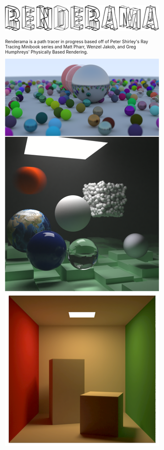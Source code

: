 ![Renderama](header.png)
=============================

Renderama is a path tracer in progress based off of Peter Shirley's
Ray Tracing Minibook series and Matt Pharr, Wenzel Jakob,
and Greg Humphreys' Physically Based Rendering.

![Spheres](random_spheres.png)
![SpheresInBox](spheres_in_box.png)
![CornellBox](cornell_box_denoised.png)
